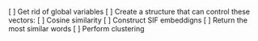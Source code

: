 [ ] Get rid of global variables
[ ] Create a structure that can control these vectors:
    [ ] Cosine similarity
    [ ] Construct SIF embeddigns
    [ ] Return the most similar words
    [ ] Perform clustering
